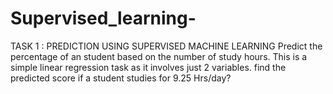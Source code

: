 # Supervised_learning-
TASK 1 : PREDICTION USING SUPERVISED MACHINE LEARNING 
Predict the percentage of an student based on the number of study hours.
This is a simple linear regression task as it involves just 2 variables.
find the predicted score if a student studies for 9.25 Hrs/day?
